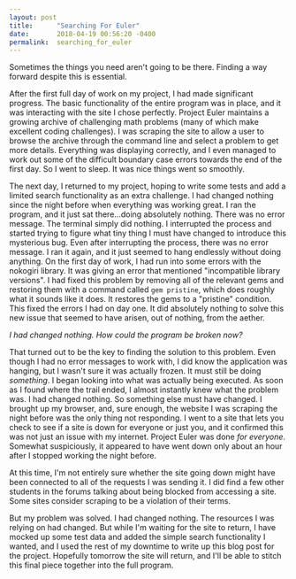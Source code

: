 ```yaml
---
layout: post
title:      "Searching For Euler"
date:       2018-04-19 00:56:20 -0400
permalink:  searching_for_euler
---
```



Sometimes the things you need aren't going to be there. Finding a way forward despite this is essential.

After the first full day of work on my project, I had made significant progress. The basic functionality of the entire program was in place, and it was interacting with the site I chose perfectly. Project Euler maintains a growing archive of challenging math problems (many of which make excellent coding challenges). I was scraping the site to allow a user to browse the archive through the command line and select a problem to get more details. Everything was displaying correctly, and I even managed to work out some of the difficult boundary case errors towards the end of the first day. So I went to sleep. It was nice things went so smoothly.

The next day, I returned to my project, hoping to write some tests and add a limited search functionality as an extra challenge. I had changed nothing since the night before when everything was working great. I ran the program, and it just sat there...doing absolutely nothing. There was no error message. The terminal simply did nothing. I interrupted the process and started trying to figure what tiny thing I must have changed to introduce this mysterious bug. Even after interrupting the process, there was no error message. I ran it again, and it just seemed to hang endlessly without doing anything. On the first day of work, I had run into some errors with the nokogiri library. It was giving an error that mentioned "incompatible library versions". I had fixed this problem by removing all of the relevant gems and restoring them with a command called `gem pristine`, which does roughly what it sounds like it does. It restores the gems to a "pristine" condition. This fixed the errors I had on day one. It did absolutely nothing to solve this new issue that seemed to have arisen, out of nothing, from the aether. 

*I had changed nothing. How could the program be broken now?*

That turned out to be the key to finding the solution to this problem. Even though I had no error messages to work with, I did know the application was hanging, but I wasn't sure it was actually frozen. It must still be doing *something*. I began looking into what was actually being executed. As soon as I found where the trail ended, I almost instantly knew what the problem was. I had changed nothing. So something else must have changed. I brought up my browser, and, sure enough, the website I was scraping the night before was the only thing not responding. I went to a site that lets you check to see if a site is down for everyone or just you, and it confirmed this was not just an issue with my internet. Project Euler was done *for everyone*. Somewhat suspiciously, it appeared to have went down only about an hour after I stopped working the night before.

At this time, I'm not entirely sure whether the site going down might have been connected to all of the requests I was sending it. I did find a few other students in the forums talking about being blocked from accessing a site. Some sites consider scraping to be a violation of their terms.

But my problem was solved. I had changed nothing. The resources I was relying on had changed. But while I'm waiting for the site to return, I have mocked up some test data and added the simple search functionality I wanted, and I used the rest of my downtime to write up this blog post for the project. Hopefully tomorrow the site will return, and I'll be able to stitch this final piece together into the full program.
